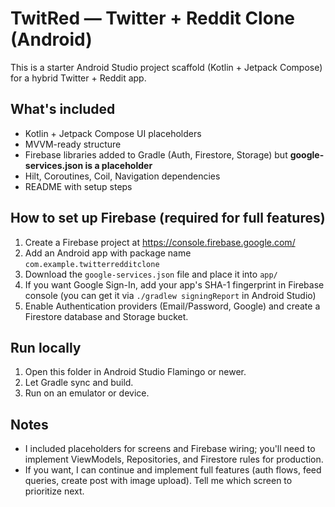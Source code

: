 # TwitRed — Twitter + Reddit Clone (Android)

This is a starter Android Studio project scaffold (Kotlin + Jetpack Compose) for a hybrid Twitter + Reddit app.

## What's included
- Kotlin + Jetpack Compose UI placeholders
- MVVM-ready structure
- Firebase libraries added to Gradle (Auth, Firestore, Storage) but **google-services.json is a placeholder**
- Hilt, Coroutines, Coil, Navigation dependencies
- README with setup steps

## How to set up Firebase (required for full features)
1. Create a Firebase project at https://console.firebase.google.com/
2. Add an Android app with package name `com.example.twitterredditclone`
3. Download the `google-services.json` file and place it into `app/`
4. If you want Google Sign-In, add your app's SHA-1 fingerprint in Firebase console (you can get it via `./gradlew signingReport` in Android Studio)
5. Enable Authentication providers (Email/Password, Google) and create a Firestore database and Storage bucket.

## Run locally
1. Open this folder in Android Studio Flamingo or newer.
2. Let Gradle sync and build.
3. Run on an emulator or device.

## Notes
- I included placeholders for screens and Firebase wiring; you'll need to implement ViewModels, Repositories, and Firestore rules for production.
- If you want, I can continue and implement full features (auth flows, feed queries, create post with image upload). Tell me which screen to prioritize next.

